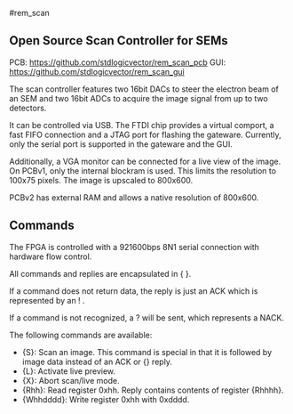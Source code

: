 #rem_scan

## Open Source Scan Controller for SEMs

PCB: https://github.com/stdlogicvector/rem_scan_pcb
GUI: https://github.com/stdlogicvector/rem_scan_gui

The scan controller features two 16bit DACs to steer the electron beam of an SEM and two 16bit ADCs to acquire the image signal from up to two detectors.

It can be controlled via USB. The FTDI chip provides a virtual comport, a fast FIFO connection and a JTAG port for flashing the gateware.
Currently, only the serial port is supported in the gateware and the GUI.

Additionally, a VGA monitor can be connected for a live view of the image.
On PCBv1, only the internal blockram is used. This limits the resolution to 100x75 pixels. The image is upscaled to 800x600.

PCBv2 has external RAM and allows a native resolution of 800x600.

## Commands

The FPGA is controlled with a 921600bps 8N1 serial connection with hardware flow control.

All commands and replies are encapsulated in { }.

If a command does not return data, the reply is just an ACK which is represented by an ! .

If a command is not recognized, a ? will be sent, which represents a NACK.

The following commands are available:

  - {S}: Scan an image. This command is special in that it is followed by image data instead of an ACK or {} reply.
  - {L}: Activate live preview.
  - {X}: Abort scan/live mode.
  - {Rhh}: Read register 0xhh. Reply contains contents of register {Rhhhh}.
  - {Whhdddd}: Write register 0xhh with 0xdddd.

